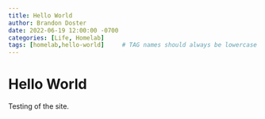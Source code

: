 ```yaml
---
title: Hello World
author: Brandon Doster
date: 2022-06-19 12:00:00 -0700
categories: [Life, Homelab]
tags: [homelab,hello-world]     # TAG names should always be lowercase
---
```


# Hello World

Testing of the site.

